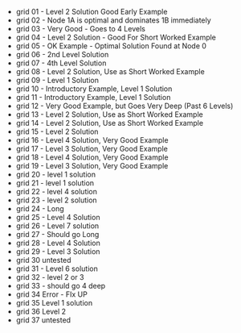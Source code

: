  - grid 01 - Level 2 Solution Good Early Example
 - grid 02 - Node 1A is optimal and dominates 1B immediately
 - grid 03 - Very Good - Goes to 4 Levels
 - grid 04 - Level 2 Solution - Good For Short Worked Example
 - grid 05 - OK Example - Optimal Solution Found at Node 0
 - grid 06 - 2nd Level Solution
 - grid 07 - 4th Level Solution
 - grid 08 - Level 2 Solution, Use as Short Worked Example 
 - grid 09 - Level 1 Solution
 - grid 10 - Introductory Example, Level 1 Solution
 - grid 11 - Introductory Example, Level 1 Solution
 - grid 12 - Very Good Example, but Goes Very Deep (Past 6 Levels)
 - grid 13 - Level 2 Solution, Use as Short Worked Example
 - grid 14 - Level 2 Solution, Use as Short Worked Example
 - grid 15 - Level 2 Solution
 - grid 16 - Level 4 Solution, Very Good Example
 - grid 17 - Level 3 Solution, Very Good Example
 - grid 18 - Level 4 Solution, Very Good Example
 - grid 19 - Level 3 Solution, Very Good Example
 - grid 20 - level 1 solution
 - grid 21 - level 1 solution
 - grid 22 - level 4 solution
 - grid 23 - level 2 solution
 - grid 24 - Long
 - grid 25 - Level 4 Solution
 - grid 26 - Level 7 solution
 - grid 27 - Should go Long
 - grid 28 - Level 4 Solution
 - grid 29 - Level 3 Solution
 - grid 30 untested
 - grid 31 - Level 6 solution
 - grid 32 - level 2 or 3
 - grid 33 - should go 4 deep
 - grid 34 Error - FIx UP
 - grid 35 Level 1 solution
 - grid 36 Level 2
 - grid 37 untested 




